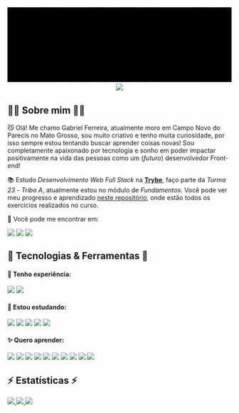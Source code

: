 <div align="center">
  <img src="profile-banner.gif">
  <img src="https://komarev.com/ghpvc/?username=gabrielfqk&style=for-the-badge&color=110011&label=Visualizações+do+perfil"/>
</div>

## :man_technologist: Sobre mim :man_technologist:

:smirk_cat: Olá! Me chamo Gabriel Ferreira, atualmente moro em Campo Novo do Parecis no Mato Grosso, sou muito criativo e tenho muita curiosidade, por isso sempre estou tentando buscar aprender coisas novas! Sou completamente apaixonado por tecnologia e sonho em poder impactar positivamente na vida das pessoas como um (_futuro_) desenvolvedor Front-end!

:books: Estudo _Desenvolvimento Web Full Stack_ na **<a href="https://betrybe.com" target="_blank">Trybe</a>**, faço parte da _Turma 23_ - _Tribo A_, atualmente estou no módulo de _Fundamentos_. Você pode ver meu progresso e aprendizado [neste repositório](https://github.com/GabrielFQK/trybe-exercicios), onde estão todos os exercícios realizados no curso.

:pushpin: Você pode me encontrar em:

<div>
  <span>
      <a href="https://linkedin.com/in/gabrielfqk" target="_blank"><img src="https://img.shields.io/badge/LinkedIn-0077B5?style=for-the-badge&logo=linkedin&logoColor=white" /></a>
      <a href="mailto:gabrielfqk@gmail.com" target="_blank"><img src="https://img.shields.io/badge/Gmail-D14836?style=for-the-badge&logo=gmail&logoColor=white" /></a>
      <a href="https://t.me/gabrielfqk" target="_blank"><img src="https://img.shields.io/badge/Telegram-2CA5E0?style=for-the-badge&logo=telegram&logoColor=white" /></a>
  </span>
</div>

## :rocket: Tecnologias & Ferramentas :rocket:

#### :muscle: Tenho experiência:

  <div>
    <span>
      <img src="https://img.shields.io/badge/HTML5-101?style=for-the-badge&logo=html5&logoColor=7028FF" />
      <img src="https://img.shields.io/badge/CSS3-101?style=for-the-badge&logo=css3&logoColor=7028FF" />
    </span>
  </div>

#### :ledger: Estou estudando:

  <div>
    <span>
      <img src="https://img.shields.io/badge/JavaScript-101?style=for-the-badge&logo=javascript&logoColor=7028FF" />
      <img src="https://img.shields.io/badge/Bash-101?style=for-the-badge&logo=gnu-bash&logoColor=7028FF" />
      <img src="https://img.shields.io/badge/GIT-101?style=for-the-badge&logo=git&logoColor=7028FF" />
      <img src="https://img.shields.io/badge/GITHUB-101?style=for-the-badge&logo=github&logoColor=7028FF" />
      <img src="https://img.shields.io/badge/Linux-101?style=for-the-badge&logo=linux&logoColor=7028FF" />
    </span>
  </div>

#### :sparkles: Quero aprender:

  <div>
    <span>
      <img src="https://img.shields.io/badge/sass-101?style=for-the-badge&logo=sass&logoColor=7028FF" />
      <img src="https://img.shields.io/badge/TypeScript-101?style=for-the-badge&logo=typescript&logoColor=7028FF" />
      <img src="https://img.shields.io/badge/bootstrap-101?style=for-the-badge&logo=bootstrap&logoColor=7028FF" />
      <img src="https://img.shields.io/badge/jquery-101?style=for-the-badge&logo=jquery&logoColor=7028FF" />
      <img src="https://img.shields.io/badge/React-101?style=for-the-badge&logo=react&logoColor=7028FF" />
      <img src="https://img.shields.io/badge/React_Native-101?style=for-the-badge&logo=react&logoColor=7028FF" />
      <img src="https://img.shields.io/badge/Electron-101?style=for-the-badge&logo=electron&logoColor=7028FF" />
      <img src="https://img.shields.io/badge/Node.js-101?style=for-the-badge&logo=node.js&logoColor=7028FF" />
      <img src="https://img.shields.io/badge/MySQL-101?style=for-the-badge&logo=mysql&logoColor=7028FF" />
      <img src="https://img.shields.io/badge/Figma-101?style=for-the-badge&logo=figma&logoColor=7028FF" />
    </span>
  </div>

## :zap: Estatísticas :zap:

  <div>
    <a href="#">
      <img src="https://github-readme-stats.vercel.app/api?username=gabrielfqk&count_private=true&show_icons=true&title_color=7028FF&text_color=fff&icon_color=7028FF&border_color=7028FF&bg_color=101&locale=pt-BR&border_radius=20&custom_title=Estatísticas do GitHub" />
    </a>
    <a href="#">
      <img src="https://github-readme-stats.vercel.app/api/top-langs/?username=gabrielfqk&layout=compact&count_private=true&show_icons=true&title_color=7028FF&text_color=fff&icon_color=7028FF&border_color=7028FF&bg_color=101&locale=pt-BR&border_radius=20&card_width=445" />
    </a>
    <a href="https://wakatime.com/@gabrielfqk">
      <img src="https://github-readme-stats.vercel.app/api/wakatime?username=gabrielfqk&count_private=true&show_icons=true&title_color=7028FF&text_color=fff&icon_color=7028FF&border_color=7028FF&bg_color=101&locale=pt-BR&border_radius=20&custom_title=Estatísticas do Wakatime&layout=compact" />
    </a>
  </div>
